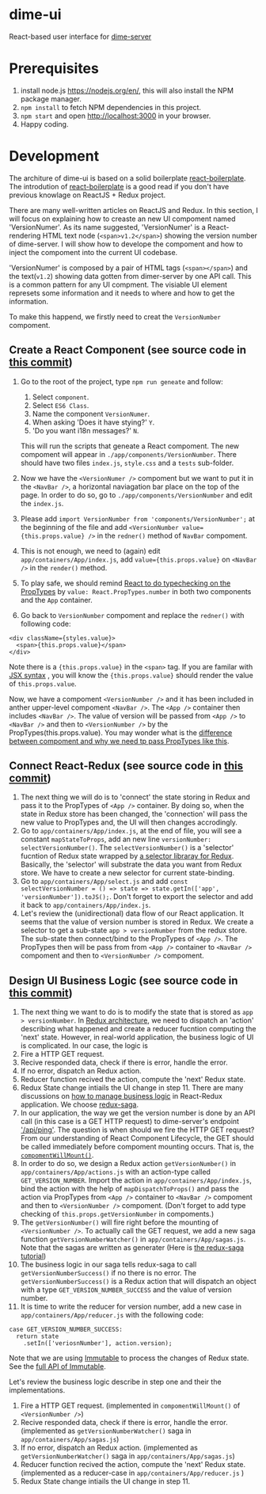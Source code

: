 # dime-ui

React-based user interface for [dime-server](https://github.com/HIIT/dime-server)

# Prerequisites
1. install node.js <https://nodejs.org/en/>, this will also install the NPM package manager.
2. ``npm install`` to fetch NPM dependencies in this project.
4. ``npm start`` and open <http://localhost:3000> in your browser.
5. Happy coding.

# Development

The architure of dime-ui is based on a solid boilerplate [react-boilerplate](https://github.com/mxstbr/react-boilerplate). The introdution of [react-boilerplate](https://github.com/mxstbr/react-boilerplate/tree/master/docs/general) is a good read if you don't have previous knowlage on ReactJS + Redux project.

There are many well-written articles on ReactJS and Redux. In this section, I will focus on explaining how to creaste an new UI compoment named 'VersionNumer'. As its name suggested, 'VersionNumer' is a React-rendering HTML text node (``<span>v1.2</span>``) showing the version number of dime-server. I will show how to develope the compoment and how to inject the compoment into the current UI codebase.

'VersionNumer' is composed by a pair of HTML tags (``<span></span>``) and the text(``v1.2``) showing data gotten from dimer-server by one API call. This is a common pattern for any UI compment. The visiable UI element represets some information and it needs to where and how to get the information.

To make this happend, we firstly need to creat the ``VersionNumber`` compoment.

## Create a React Component (see source code in [this commit](https://github.com/HIIT/dime-ui/commit/404aa7bc486e3bd031facf555816543ad371f090))
1. Go to the root of the project, type ``npm run geneate`` and follow:
	1. Select ``component``.
    2. Select ``ES6 Class``.
	3. Name the component ``VersionNumer``.
	4. When asking 'Does it have stying?' ``Y``.
	5. 'Do you want i18n messages?' ``N``.

	This will run the scripts that geneate a React compoment. The new compoment will appear in ``./app/components/VersionNumber``. There should have two files ``index.js``, ``style.css`` and a ``tests`` sub-folder.
2. Now we have the ``<VersionNumer />`` compoment but we want to put it in the ``<NavBar />``, a horizontal naviagation bar place on the top of the page. In order to do so, go to ``./app/components/VersionNumber`` and edit the ``index.js``.
3. Please add ``import VersionNumber from 'components/VersionNumber';`` at the beginning of the file and add ``<VersionNumber value={this.props.value} />`` in the ``redner()`` method of ``NavBar`` compoment.
4. This is not enough, we need to (again) edit ``app/containers/App/index.js``, add ``value={this.props.value}`` on ``<NavBar />`` in the ``render()`` method.
5. To play safe, we should remind [React to do typechecking on the PropTypes](https://facebook.github.io/react/docs/typechecking-with-proptypes.html) by ``value: React.PropTypes.number`` in both two components and the ``App`` container.
6. Go back to ``VersionNumber`` compoment and replace the ``redner()`` with following code:
```
<div className={styles.value}>
  <span>{this.props.value}</span>
</div>
```
Note there is a ``{this.props.value}`` in the ``<span>`` tag. If you are familar with [JSX syntax](https://facebook.github.io/react/docs/jsx-in-depth.html) , you will know the ``{this.props.value}`` should render the value of ``this.props.value``.

Now, we have a compoment ``<VersionNumber />`` and it has been included in anther upper-level compoment ``<NavBar />``. The ``<App />`` container then includes ``<NavBar />``. The  value of version will be passed from ``<App />`` to ``<NavBar />`` and then to ``<VersionNumber />`` by the PropTypes(this.props.value). You may wonder what is the [difference between compoment and why we need tp pass PropTypes like this](https://medium.com/@dan_abramov/smart-and-dumb-components-7ca2f9a7c7d0#.muim22gny).

## Connect React-Redux (see source code in [this commit](https://github.com/HIIT/dime-ui/commit/404aa7bc486e3bd031facf555816543ad371f090))
1. The next thing we will do is to 'connect' the state storing in Redux and pass it to the PropTypes of ``<App />`` container. By doing so, when the state in Redux store has been changed, the 'connection' will pass the new value to PropTypes and, the UI will then changes accrodingly.
2. Go to ``app/containers/App/index.js``, at the end of file, you will see a constant ``mapStateToProps``, add an new line ``versionNumber: selectVersionNumber()``. The ``selectVersionNumber()`` is a 'selector' fucntion of Redux state wrapped by [a selector libraray for Redux](https://github.com/reactjs/reselect). Basically, the 'selector' will substrate the data you want from Redux store. We have to create a new selector for current state-binding.
3. Go to ``app/containers/App/select.js`` and add ``const selectVersionNumber = () => state => state.getIn(['app', 'versionNumber']).toJS();``. Don't forget to export the selector and add it back to ``app/containers/App/index.js``.
4. Let's review the (unidirectional) data flow of our React application. It seems that the value of version number is stored in Redux. We create a selector to get a sub-state ``app > versionNumber`` from the redux store. The sub-state then connect/bind to the PropTypes of ``<App />``. The PropTypes then will be pass from from ``<App />`` container to ``<NavBar />`` compoment and then to ``<VersionNumber />`` compoment.

## Design UI Business Logic (see source code in [this commit](https://github.com/HIIT/dime-ui/commit/acb7a0b7cec94c75a7145a66354fdef1b202fa95))
1. The next thing we want to do is to modify the state that is stored as ``app > versionNumber``. In [Redux architecture](http://redux.js.org/docs/basics/DataFlow.html), we need to dispatch an 'action' describing what happened and create a reducer fucntion computing the 'next' state. However, in real-world application, the business logic of UI is complicated. In our case, the logic is
  1. Fire a HTTP GET request.
  2. Recive responded data, check if there is error, handle the error.
  3. If no error, dispatch an Redux action.
  4. Reducer function recived the action, compute the 'next' Redux state.
  5. Redux State change intiails the UI change in step 11.
There are many discussions on [how to manage business logic](http://survivejs.com/blog/redux-saga-interview/) in React-Redux application. We choose [redux-saga](https://github.com/redux-saga/redux-saga).
2. In our application, the way we get the version number is done by an API call (in this case is a GET HTTP request) to dime-server's endpoint [
'/api/ping'](http://www.hiit.fi/g/reknow/apidoc/dime-server/#api-Status-Ping]). The question is when should we fire the HTTP GET request? From our understanding of React Component Lifecycle, the GET should be called immediately before compoment mounting occurs. That is, the [``compomentWillMount()``](https://facebook.github.io/react/docs/react-component.html#componentwillmount).
3. In order to do so, we design a Redux action ``getVersionNumber()`` in ``app/containers/App/actions.js`` with an action-type called ``GET_VERSION_NUMBER``. Import the action in ``app/containers/App/index.js``, bind the action with the help of ``mapDispatchToProps()`` and pass the action via PropTypes from ``<App />`` container to ``<NavBar />`` compoment and then to ``<VersionNumber />`` compoment. (Don't forget to add type checking of ``this.props.getVersionNumber`` in compoments.)
4. The ``getVersionNumber()`` will fire right before the mounting of ``<VersionNumber />``. To actually call the GET request, we add a new saga function ``getVersionNumberWatcher()`` in ``app/containers/App/sagas.js``. Note that the sagas are written as generater (Here is [the redux-saga tutorial](https://redux-saga.github.io/redux-saga/docs/introduction/BeginnerTutorial.html))
5. The business logic in our saga tells redux-saga to call ``getVersionNumberSuccess()`` if no there is no error. The ``getVersionNumberSuccess()`` is a Redux action that will dispatch an object with a type ``GET_VERSION_NUMBER_SUCCESS`` and the value of version number.
6. It is time to write the reducer for version number, add a new case in ``app/containers/App/reducer.js`` with the following code:
```
case GET_VERSION_NUMBER_SUCCESS:
  return state
    .setIn(['veriosnNumber'], action.version);
```
Note that we are using [Immutable](https://facebook.github.io/immutable-js/) to process the changes of Redux state. See the [full API of Immutable](https://facebook.github.io/immutable-js/docs/#/).

Let's review the business logic describe in step one and their the implementations.
  1. Fire a HTTP GET request. (implemented in ``compomentWillMount()`` of ``<VersionNumber />``)
  2. Recive responded data, check if there is error, handle the error. (implemented as ``getVersionNumberWatcher()`` saga in ``app/containers/App/sagas.js``)
  3. If no error, dispatch an Redux action. (implemented as ``getVersionNumberWatcher()`` saga in ``app/containers/App/sagas.js``)
  4. Reducer function recived the action, compute the 'next' Redux state.  (implemented as a reducer-case in ``app/containers/App/reducer.js`` )
  5. Redux State change intiails the UI change in step 11.
